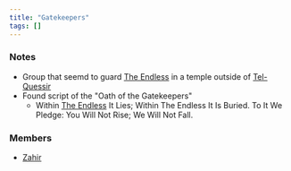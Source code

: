 ```yaml
---
title: "Gatekeepers"
tags: []
---
```


### Notes

- Group that seemd to guard [The Endless](posts/Objects/The%20Endless.md) in a temple outside of [Tel-Quessir](posts/Places/Tel-Quessir.md)
- Found script of the "Oath of the Gatekeepers"
	-  Within [The Endless](posts/Objects/The%20Endless.md) It Lies; Within The Endless It Is Buried. To It We Pledge: You Will Not Rise; We Will Not Fall.

### Members

- [Zahir](posts/NPCs/Zahir%20Mistfont.md)
